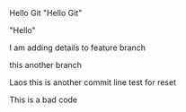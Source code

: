 Hello Git
"Hello Git"

"Hello"

I am adding details to feature branch


this another branch


Laos this is another commit line test for reset

This is a bad code
